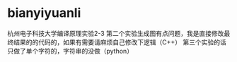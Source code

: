 # bianyiyuanli
杭州电子科技大学编译原理实验2-3
第二个实验生成图有点问题，我是直接修改最终结果的的代码的，如果有需要请麻烦自己修改下逻辑（C++）
第三个实验的话只做了单个字符的，字符串的没做（python）
